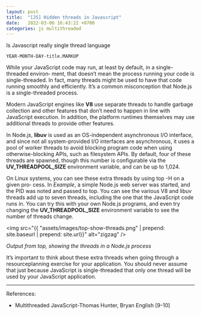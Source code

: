 ```yaml
---
layout: post
title:  "[JS] Hidden threads in Javascript"
date:   2022-03-06 16:43:22 +0700
categories: js multithreaded
---
```

Is Javascript really single thread language

`YEAR-MONTH-DAY-title.MARKUP`

While your JavaScript code may run, at least by default, in a single-threaded environ‐
ment, that doesn’t mean the process running your code is single-threaded. In fact,
many threads might be used to have that code running smoothly and efficiently. It’s a
common misconception that Node.js is a single-threaded process.

Modern JavaScript engines like **V8** use separate threads to handle garbage collection
and other features that don’t need to happen in line with JavaScript execution. In
addition, the platform runtimes themselves may use additional threads to provide
other features.

In Node.js, **libuv** is used as an OS-independent asynchronous I/O interface, and
since not all system-provided I/O interfaces are asynchronous, it uses a pool of
worker threads to avoid blocking program code when using otherwise-blocking APIs,
such as filesystem APIs. By default, four of these threads are spawned, though this
number is configurable via the **UV_THREADPOOL_SIZE** environment variable, and can
be up to 1,024.

On Linux systems, you can see these extra threads by using top -H on a given pro‐
cess. In *Example*, a simple Node.js web server was started, and the PID was noted
and passed to top. You can see the various V8 and libuv threads add up to seven
threads, including the one that the JavaScript code runs in. You can try this with your
own Node.js programs, and even try changing the **UV_THREADPOOL_SIZE** environment
variable to see the number of threads change.

<img src="{{ "assets/images/top-show-threads.png" | prepend: site.baseurl | prepend: site.url}}" alt="zigzag" />


*Output from top, showing the threads in a Node.js process*

It’s important to think about these extra threads when going through a resourceplanning exercise for your application. You should never assume that just because JavaScript is single-threaded that only one thread will be used by your JavaScript
application.

---
References:
- Multithreaded JavaScript-Thomas Hunter, Bryan English [9-10]
